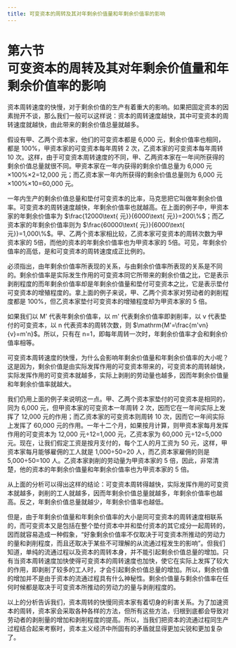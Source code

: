 ```yaml
---
title: 可变资本的周转及其对年剩余价值量和年剩余价值率的影响
---
```


# 第六节<br>**可变资本的周转&ZeroWidthSpace;及其对年剩余价值量&ZeroWidthSpace;和年剩余价值率的影响**

资本周转速度的快慢，对于剩余价值的生产有着重大的影响。如果把固定资本的因素抛开不谈，那么我们一般可以这样说：资本的周转速度越快，其中可变资本的周转速度就越快，由此带来的剩余价值总量就越多。

假设有甲、乙两个资本家，他们的可变资本都是 6,000 元，剩余价值率也相同，都是 100%，甲资本家的可变资本每年周转 2 次，乙资本家的可变资本每年周转 10 次。这样，由于可变资本周转速度的不同，甲、乙两资本家在一年间所获得的剩余价值总量就很不同。甲资本家在一年内获得的剩余价值总量为 6,000 元×100%×2=12,000 元；而乙资本家一年内所获得的剩余价值总量则为 6,000 元×100%×10=60,000 元。

一年内生产的剩余价值总量和垫付可变资本的比率，马克思把它叫做年剩余价值率。可变资本的周转速度越快，年剩余价值率也就越高。在上面的例子中，甲资本家的年剩余价值率为 $\frac{12000\text{ 元}}{6000\text{ 元}}=200\%$；而乙资本家的年剩余价值率则为 $\frac{60000\text{ 元}}{6000\text{ 元}}=1,000\%$。甲、乙两个资本家相比较，乙资本家可变资本的周转次数为甲资本家的 5倍，而他的资本的年剩余价值率也为甲资本家的 5倍。可见，年剩余价值率的高低，是和可变资本的周转速度成正比例的。

必须指出，由年剩余价值率所表现的关系，与由剩余价值率所表现的关系是不同的。剩余价值率是实际发生作用的可变资本同它所带来的剩余价值之比，它是表示剥削程度的而年剩余价值率却是年剩余价值量和垫付可变资本之比，它是表示垫付可变资本的增殖程度的。拿上面的例子来说，甲、乙两个资本家对劳动者的剥削程度都是 100%，但乙资本家垫付可变资本的增殖程度却为甲资本家的 5 倍。

如果我们以 M' 代表年剩余价值率，以 m' 代表剩余价值率即剥削率，以 v 代表垫付的可变资本，以 n 代表资本的周转次数，则 $\mathrm{M'=\frac{m'vn}{v}=m'n}$。所以，只有在 n=1，即每年周转一次时，年剩余价值率才会和剩余价值率相等。

可变资本周转速度的快慢，为什么会影响年剩余价值量和年剩余价值率的大小呢？这是因为，剩余价值是由实际发挥作用的可变资本带来的，可变资本的周转越快，实际发挥作用的可变资本就越多，实际上剥削的劳动量也越多，因而年剩余价值量和年剩余价值率就越大。

我们仍用上面的例子来说明这一点。甲、乙两个资本家垫付的可变资本是相同的，同为 6,000 元，但甲资本家的可变资本一年周转 2 次，因而它在一年间实际上发挥了 12,000 元的作用；而乙资本家的可变资本则周转 10 次，因而它一年间实际上发挥了 60,000 元的作用。一年十二个月，如果按月计算，则甲资本家每月发挥作用的可变资本为 12,000 元÷12=1,000 元，乙资本家为 60,000 元÷12=5,000 元。现在，让我们假定工资是按月支付的，每个工人的月工资为 50 元，这样，甲资本家每月能够雇佣的工人就是 1,000÷50=20 人，而乙资本家雇佣的则是5,000÷50=100 人。乙资本家剥削的劳动量为甲资本家的 5 倍，因此，非常清楚，他的资本的年剩余价值量和年剩余价值率也为甲资本家的 5 倍。

从上面的分析可以得出这样的结论：可变资本周转得越快，实际发挥作用的可变资本就越多，剥削的工人就越多，因而年剩余价值总量就越多，年剩余价值率也越高。反之，年剩余价值总量就越少，年剩余价值率也越低。

但是，由于年剩余价值量和年剩余价值率的大小是同可变资本的周转速度相联系的，而可变资本又是包括在整个垫付资本中并和垫付资本的其它成分一起周转的，因而就容易造成一种假象，“好象剩余价值率不仅取决于可变资本所推动的劳动力的量和剥削程度，而且还取决于某些不可理解的从流通过程发生的影响”。但我们知道，单纯的流通过程以及资本的周转本身，并不能引起剩余价值总量的增加。只有当资本周转速度加快使得可变资本的周转速度也加快，使它在实际上发挥了较大的作用，即剥削了较多的工人时，才会引起剩余价值总量的增加。所以，剩余价值的增加并不是由于资本的流通过程具有什么神秘性。剩余价值量与剩余价值率在任何时候都是取决于可变资本所推动的劳动力的量与剥削程度的。

以上的分析告诉我们，资本周转的快慢同资本家有着切身的利害关系。为了加速资本的周转，资本家会采取各种各样的方法，但所有这些方法，归根到底都会导致对劳动者的剥削量的增加和剥削程度的提高。所以，当我们把资本的流通过程同生产过程结合起来考察时，资本主义经济中所固有的矛盾就显得更加尖锐和更加复杂了。